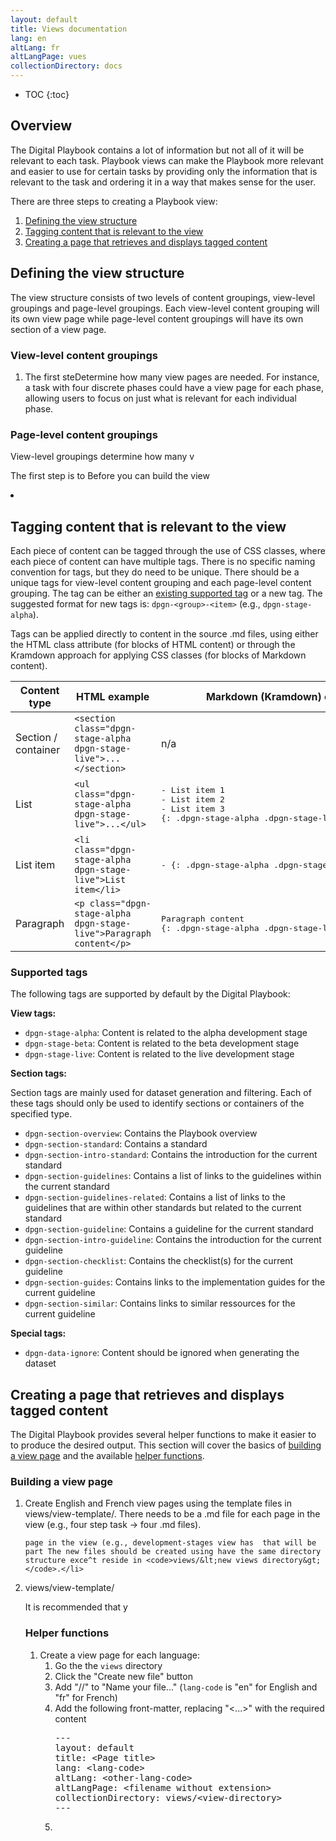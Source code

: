```yaml
---
layout: default
title: Views documentation
lang: en
altLang: fr
altLangPage: vues
collectionDirectory: docs
---
```


<!-- markdownlint-disable MD032 -->
- TOC
{:toc}
<!-- markdownlint-enable MD032 -->

## Overview

The Digital Playbook contains a lot of information but not all of it will be relevant to each task. Playbook views can make the Playbook more relevant and easier to use for certain tasks by providing only the information that is relevant to the task and ordering it in a way that makes sense for the user.

There are three steps to creating a Playbook view:

1. [Defining the view structure](#defining-the-view-structure)
1. [Tagging content that is relevant to the view](#tagging-content-that-is-relevant-to-the-view)
1. [Creating a page that retrieves and displays tagged content](#creating-a-page-that-retrieves-and-displays-tagged-content)

## Defining the view structure

The view structure consists of two levels of content groupings, view-level groupings and page-level groupings. Each view-level content grouping will its own view page while page-level content groupings will have its own section of a view page.

### View-level content groupings

1. The first steDetermine how many view pages are needed. For instance, a task with four discrete phases could have a view page for each phase, allowing users to focus on just what is relevant for each individual phase.</li>

### Page-level content groupings



View-level groupings determine how many v



The first step is to 
Before you can build the view
  <li>


## Tagging content that is relevant to the view

Each piece of content can be tagged through the use of CSS classes, where each piece of content can have multiple tags. There is no specific naming convention for tags, but they do need to be unique. There should be a unique tags for view-level content grouping and each page-level content grouping. The tag can be either an [existing supported tag](#supported-tags) or a new tag. The suggested format for new tags is: <code>dpgn-&lt;group&gt;-&lt;item&gt;</code> (e.g., <code>dpgn-stage-alpha</code>).

Tags can be applied directly to content in the source .md files, using either the HTML class attribute (for blocks of HTML content) or through the Kramdown approach for applying CSS classes (for blocks of Markdown content).

<table>
  <thead>
    <tr>
      <th>Content type</th>
      <th>HTML example</th>
      <th>Markdown (Kramdown) example</th>
    </tr>
  </thead>
  <tbody>
    <tr>
      <td>Section / container</td>
      <td><code>&lt;section class="dpgn-stage-alpha dpgn-stage-live"&gt;...&lt;/section&gt;</code></td>
      <td>n/a</td>
    </tr>
    <tr>
      <td>List</td>
      <td><code>&lt;ul class="dpgn-stage-alpha dpgn-stage-live"&gt;...&lt;/ul&gt;</code></td>
      <td><pre>- List item 1
- List item 2
- List item 3
{: .dpgn-stage-alpha .dpgn-stage-live }</pre></td>
    </tr>
    <tr>
      <td>List item</td>
      <td><code>&lt;li class="dpgn-stage-alpha dpgn-stage-live"&gt;List item&lt;/li&gt;</code></td>
      <td><pre>- {: .dpgn-stage-alpha .dpgn-stage-live } List item</pre></td>
    </tr>
    <tr>
      <td>Paragraph</td>
      <td><code>&lt;p class="dpgn-stage-alpha dpgn-stage-live"&gt;Paragraph content&lt;/p&gt;</code></td>
      <td><pre>Paragraph content
{: .dpgn-stage-alpha .dpgn-stage-live }</pre></td>
    </tr>
  </tbody>
</table>

### Supported tags

The following tags are supported by default by the Digital Playbook:

**View tags:**

- <code>dpgn-stage-alpha</code>: Content is related to the alpha development stage
- <code>dpgn-stage-beta</code>: Content is related to the beta development stage
- <code>dpgn-stage-live</code>: Content is related to the live development stage

**Section tags:**

Section tags are mainly used for dataset generation and filtering. Each of these tags should only be used to identify sections or containers of the specified type.

- <code>dpgn-section-overview</code>: Contains the Playbook overview
- <code>dpgn-section-standard</code>: Contains a standard
- <code>dpgn-section-intro-standard</code>: Contains the introduction for the current standard
- <code>dpgn-section-guidelines</code>: Contains a list of links to the guidelines within the current standard
- <code>dpgn-section-guidelines-related</code>: Contains a list of links to the guidelines that are within other standards but related to the current standard
- <code>dpgn-section-guideline</code>: Contains a guideline for the current standard
- <code>dpgn-section-intro-guideline</code>: Contains the introduction for the current guideline
- <code>dpgn-section-checklist</code>: Contains the checklist(s) for the current guideline
- <code>dpgn-section-guides</code>: Contains links to the implementation guides for the current guideline
- <code>dpgn-section-similar</code>: Contains links to similar ressources for the current guideline

**Special tags:**

- <code>dpgn-data-ignore</code>: Content should be ignored when generating the dataset

## Creating a page that retrieves and displays tagged content

The Digital Playbook provides several helper functions to make it easier to to produce the desired output. This section will cover the basics of [building a view page](#building-a-view-page) and the available [helper functions](#helper-functions).

### Building a view page

<ol>

  <li>Create English and French view pages using the template files in views/view-template/. There needs to be a .md file for each page in the view (e.g., four step task -&gt; four .md files).
    
    
    page in the view (e.g., development-stages view has  that will be part The new files should be created using have the same directory structure exce^t reside in <code>views/&lt;new views directory&gt;</code>.</li>
  <li>

views/view-template/

It is recommended that y


### Helper functions

<ol>
  <li>Create a view page for each language:
    <ol>
      <li>Go the the <code>views</code> directory</li>
      <li>Click the "Create new file" button</li>
      <li>Add "<view-directory>/<lang-code>/<filename>" to "Name your file..." (<code>lang-code</code> is "en" for English and "fr" for French)</li>
      <li>Add the following front-matter, replacing "&lt;...&gt;" with the required content
<pre>
---
layout: default
title: &lt;Page title&gt;
lang: &lt;lang-code&gt;
altLang: &lt;other-lang-code&gt;
altLangPage: &lt;filename without extension&gt;
collectionDirectory: views/&lt;view-directory&gt;
---
</pre>
      </li>
      <li></li>
    </ol>
  </li>
</ol>




